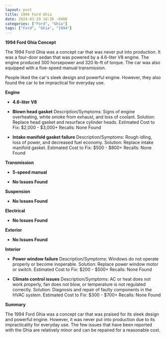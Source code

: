 ```yaml
---
layout: post
title: 1994 Ford Ghia
date: 2024-03-29 10:36 -0400
categories: ["Ford", "Ghia"]
tags: ["Ford", "Ghia", "1994"]
---
```

**1994 Ford Ghia Concept**

The 1994 Ford Ghia was a concept car that was never put into production. It was a four-door sedan that was powered by a 4.6-liter V8 engine. The engine produced 300 horsepower and 320 lb-ft of torque. The car was also equipped with a five-speed manual transmission.

People liked the car's sleek design and powerful engine. However, they also found the car to be impractical for everyday use.

**Engine**

* **4.6-liter V8**

* **Blown head gasket**
Description/Symptoms: Signs of engine overheating, white smoke from exhaust, and loss of coolant.
Solution: Replace head gasket and resurface cylinder heads.
Estimated Cost to Fix: $2,000 - $3,000+
Recalls: None Found

* **Intake manifold gasket failure**
Description/Symptoms: Rough idling, loss of power, and decreased fuel economy.
Solution: Replace intake manifold gasket.
Estimated Cost to Fix: $500 - $800+
Recalls: None Found

**Transmission**

* **5-speed manual**

* **No Issues Found**

**Suspension**

* **No Issues Found**

**Electrical**

* **No Issues Found**

**Exterior**

* **No Issues Found**

**Interior**

* **Power window failure**
Description/Symptoms: Windows do not operate properly or become inoperable.
Solution: Replace power window motor or switch.
Estimated Cost to Fix: $200 - $500+
Recalls: None Found

* **Climate control issues**
Description/Symptoms: AC or heat does not work properly, fan does not blow, or temperature is not regulated correctly.
Solution: Diagnosis and repair of faulty components in the HVAC system.
Estimated Cost to Fix: $300 - $700+
Recalls: None Found

**Summary**

The 1994 Ford Ghia was a concept car that was praised for its sleek design and powerful engine. However, it was never put into production due to its impracticality for everyday use. The few issues that have been reported with the Ghia are relatively minor and can be repaired for a reasonable cost.

